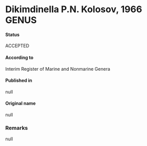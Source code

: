 # Dikimdinella P.N. Kolosov, 1966 GENUS

#### Status
ACCEPTED

#### According to
Interim Register of Marine and Nonmarine Genera

#### Published in
null

#### Original name
null

### Remarks
null